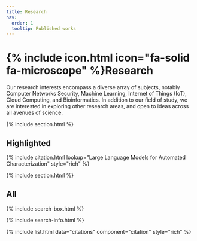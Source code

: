 ```yaml
---
title: Research
nav:
  order: 1
  tooltip: Published works
---
```


# {% include icon.html icon="fa-solid fa-microscope" %}Research

Our research interests encompass a diverse array of subjects, notably Computer Networks Security, Machine Learning, Internet of Things (IoT), Cloud Computing, and Bioinformatics. In addition to our field of study, we are interested in exploring other research areas, and open to ideas across all avenues of science.

{% include section.html %}

## Highlighted

{% include citation.html lookup="Large Language Models for Automated Characterization" style="rich" %}

{% include section.html %}

## All

{% include search-box.html %}

{% include search-info.html %}

{% include list.html data="citations" component="citation" style="rich" %}
